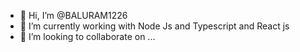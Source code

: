 - 👋 Hi, I’m @BALURAM1226
- 🌱 I’m currently working with Node Js and Typescript and React js
- 💞️ I’m looking to collaborate on ...

<!---
BALURAM1226/BALURAM1226 is a ✨ special ✨ repository because its `README.md` (this file) appears on your GitHub profile.
You can click the Preview link to take a look at your changes.
--->
